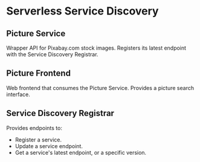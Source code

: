 # Serverless Service Discovery

## Picture Service

Wrapper API for Pixabay.com stock images.
Registers its latest endpoint with the Service Discovery Registrar.

## Picture Frontend

Web frontend that consumes the Picture Service.
Provides a picture search interface.

## Service Discovery Registrar

Provides endpoints to:

- Register a service.
- Update a service endpoint.
- Get a service's latest endpoint, or a specific version.
